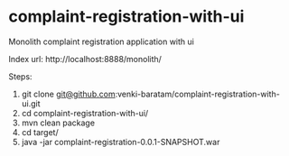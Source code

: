 # complaint-registration-with-ui

Monolith complaint registration application with ui

Index url: http://localhost:8888/monolith/

Steps:
1) git clone git@github.com:venki-baratam/complaint-registration-with-ui.git
2) cd complaint-registration-with-ui/
3) mvn clean package
4) cd target/
5) java -jar complaint-registration-0.0.1-SNAPSHOT.war
